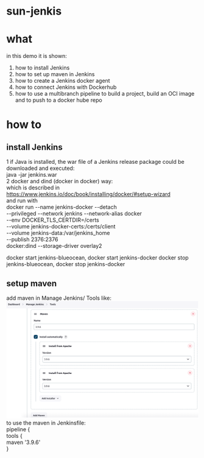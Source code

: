 # sun-jenkis
# what
in this demo it is shown:  
1. how to install Jenkins  
2. how to set up maven in Jenkins  
1. how to create a Jenkins docker agent  
1. how to connect Jenkins with Dockerhub  
1. how to use a multibranch pipeline to build a project, build an OCI image and to push to a docker hube repo  

# how to
## install Jenkins
1 if Java is installed, the war file of a Jenkins release package could be downloaded and executed:  
java -jar jenkins.war  
2 docker and dind (docker in docker) way:  
which is described in https://www.jenkins.io/doc/book/installing/docker/#setup-wizard  
and run with  
docker run --name jenkins-docker --detach  
--privileged --network jenkins --network-alias docker  
--env DOCKER_TLS_CERTDIR=/certs  
--volume jenkins-docker-certs:/certs/client  
--volume jenkins-data:/var/jenkins_home  
--publish 2376:2376  
docker:dind --storage-driver overlay2    

docker start jenkins-blueocean, docker start jenkins-docker
docker stop jenkins-blueocean, docker stop jenkins-docker

## setup maven
add maven in Manage Jenkins/ Tools like:  
![maven](/img/maven.png)  
to use the maven in Jenkinsfile:  
pipeline {  
    tools {  
        maven '3.9.6'  
    }  
